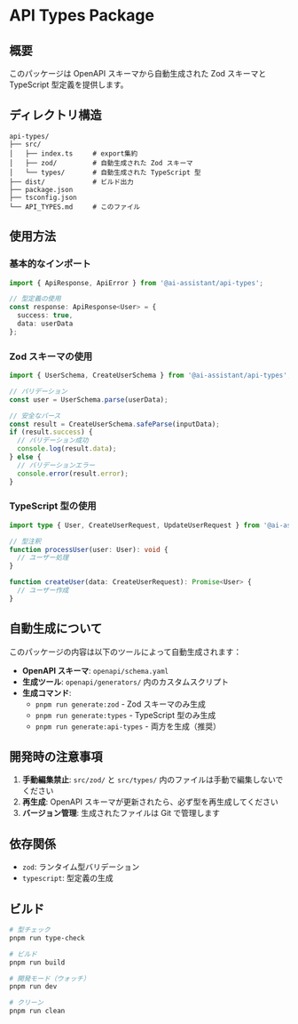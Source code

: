 # API Types Package

## 概要

このパッケージは OpenAPI スキーマから自動生成された Zod スキーマと TypeScript 型定義を提供します。

## ディレクトリ構造

```
api-types/
├── src/
│   ├── index.ts     # export集約
│   ├── zod/         # 自動生成された Zod スキーマ
│   └── types/       # 自動生成された TypeScript 型
├── dist/            # ビルド出力
├── package.json
├── tsconfig.json
└── API_TYPES.md     # このファイル
```

## 使用方法

### 基本的なインポート

```typescript
import { ApiResponse, ApiError } from '@ai-assistant/api-types';

// 型定義の使用
const response: ApiResponse<User> = {
  success: true,
  data: userData
};
```

### Zod スキーマの使用

```typescript
import { UserSchema, CreateUserSchema } from '@ai-assistant/api-types';

// バリデーション
const user = UserSchema.parse(userData);

// 安全なパース
const result = CreateUserSchema.safeParse(inputData);
if (result.success) {
  // バリデーション成功
  console.log(result.data);
} else {
  // バリデーションエラー
  console.error(result.error);
}
```

### TypeScript 型の使用

```typescript
import type { User, CreateUserRequest, UpdateUserRequest } from '@ai-assistant/api-types';

// 型注釈
function processUser(user: User): void {
  // ユーザー処理
}

function createUser(data: CreateUserRequest): Promise<User> {
  // ユーザー作成
}
```

## 自動生成について

このパッケージの内容は以下のツールによって自動生成されます：

- **OpenAPI スキーマ**: `openapi/schema.yaml`
- **生成ツール**: `openapi/generators/` 内のカスタムスクリプト
- **生成コマンド**: 
  - `pnpm run generate:zod` - Zod スキーマのみ生成
  - `pnpm run generate:types` - TypeScript 型のみ生成
  - `pnpm run generate:api-types` - 両方を生成（推奨）

## 開発時の注意事項

1. **手動編集禁止**: `src/zod/` と `src/types/` 内のファイルは手動で編集しないでください
2. **再生成**: OpenAPI スキーマが更新されたら、必ず型を再生成してください
3. **バージョン管理**: 生成されたファイルは Git で管理します

## 依存関係

- `zod`: ランタイム型バリデーション
- `typescript`: 型定義の生成

## ビルド

```bash
# 型チェック
pnpm run type-check

# ビルド
pnpm run build

# 開発モード（ウォッチ）
pnpm run dev

# クリーン
pnpm run clean
```
